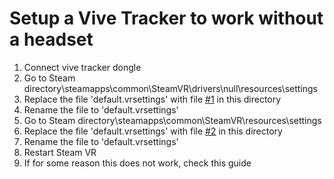 # Setup a Vive Tracker to work without a headset

1. Connect vive tracker dongle
2. Go to Steam directory\steamapps\common\SteamVR\drivers\null\resources\settings
3. Replace the file 'default.vrsettings' with file [#1](./1.txt) in this directory
4. Rename the file to 'default.vrsettings'
5. Go to Steam directory\steamapps\common\SteamVR\resources\settings
6. Replace the file 'default.vrsettings' with file [#2](./2.txt) in this directory
7. Rename the file to 'default.vrsettings'
9. Restart Steam VR
10. If for some reason this does not work, check this guide